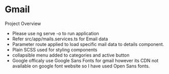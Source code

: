 # Gmail

Project Overview

- Please use ng serve -o to run application 
- Refer src/app/mails.services.ts for Email data
- Parameter route applied to load specific mail data to details component.
- Plain SCSS used for styling components
- collapsible menu added to categories and active button
- Google officaly use Google Sans Fonts for gmail however its CDN not available on google font website so I have used Open Sans fonts.
